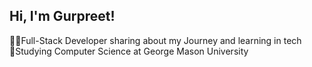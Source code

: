 ## Hi, I'm Gurpreet!

🧑‍💻Full-Stack Developer sharing about my Journey and learning in tech<br/>
🏫Studying Computer Science at George Mason University<br/>

